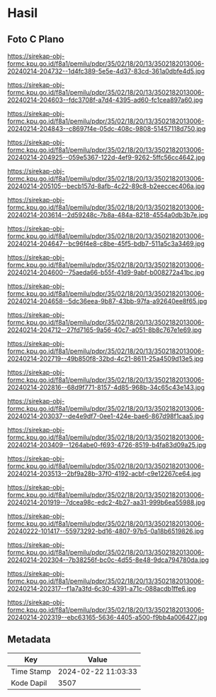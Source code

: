 # Hasil

## Foto C Plano

https://sirekap-obj-formc.kpu.go.id/f8a1/pemilu/pdpr/35/02/18/20/13/3502182013006-20240214-204732--1d4fc389-5e5e-4d37-83cd-361a0dbfe4d5.jpg

https://sirekap-obj-formc.kpu.go.id/f8a1/pemilu/pdpr/35/02/18/20/13/3502182013006-20240214-204603--fdc3708f-a7d4-4395-ad60-fc1cea897a60.jpg

https://sirekap-obj-formc.kpu.go.id/f8a1/pemilu/pdpr/35/02/18/20/13/3502182013006-20240214-204843--c8697f4e-05dc-408c-9808-51457118d750.jpg

https://sirekap-obj-formc.kpu.go.id/f8a1/pemilu/pdpr/35/02/18/20/13/3502182013006-20240214-204925--059e5367-122d-4ef9-9262-5ffc56cc4642.jpg

https://sirekap-obj-formc.kpu.go.id/f8a1/pemilu/pdpr/35/02/18/20/13/3502182013006-20240214-205105--becb157d-8afb-4c22-89c8-b2eeccec406a.jpg

https://sirekap-obj-formc.kpu.go.id/f8a1/pemilu/pdpr/35/02/18/20/13/3502182013006-20240214-203614--2d59248c-7b8a-484a-8218-4554a0db3b7e.jpg

https://sirekap-obj-formc.kpu.go.id/f8a1/pemilu/pdpr/35/02/18/20/13/3502182013006-20240214-204647--bc96f4e8-c8be-45f5-bdb7-511a5c3a3469.jpg

https://sirekap-obj-formc.kpu.go.id/f8a1/pemilu/pdpr/35/02/18/20/13/3502182013006-20240214-204600--75aeda66-b55f-41d9-9abf-b008272a41bc.jpg

https://sirekap-obj-formc.kpu.go.id/f8a1/pemilu/pdpr/35/02/18/20/13/3502182013006-20240214-204658--5dc36eea-9b87-43bb-97fa-a92640ee8f65.jpg

https://sirekap-obj-formc.kpu.go.id/f8a1/pemilu/pdpr/35/02/18/20/13/3502182013006-20240214-204712--27fd7165-9a56-40c7-a051-8b8c767e1e69.jpg

https://sirekap-obj-formc.kpu.go.id/f8a1/pemilu/pdpr/35/02/18/20/13/3502182013006-20240214-202719--49b850f8-32bd-4c21-8611-25a4509d13e5.jpg

https://sirekap-obj-formc.kpu.go.id/f8a1/pemilu/pdpr/35/02/18/20/13/3502182013006-20240214-202816--68d9f771-8157-4d85-968b-34c65c43e143.jpg

https://sirekap-obj-formc.kpu.go.id/f8a1/pemilu/pdpr/35/02/18/20/13/3502182013006-20240214-203037--de4e9df7-0ee1-424e-bae6-867d98f1caa5.jpg

https://sirekap-obj-formc.kpu.go.id/f8a1/pemilu/pdpr/35/02/18/20/13/3502182013006-20240214-203409--1264abe0-f693-4726-8519-b4fa83d09a25.jpg

https://sirekap-obj-formc.kpu.go.id/f8a1/pemilu/pdpr/35/02/18/20/13/3502182013006-20240214-203513--2bf9a28b-37f0-4192-acbf-c9e12267ce64.jpg

https://sirekap-obj-formc.kpu.go.id/f8a1/pemilu/pdpr/35/02/18/20/13/3502182013006-20240214-201919--7dcea98c-edc2-4b27-aa31-999b6ea55988.jpg

https://sirekap-obj-formc.kpu.go.id/f8a1/pemilu/pdpr/35/02/18/20/13/3502182013006-20240222-101417--55973292-bd16-4807-97b5-0a18b6519826.jpg

https://sirekap-obj-formc.kpu.go.id/f8a1/pemilu/pdpr/35/02/18/20/13/3502182013006-20240214-202304--7b38256f-bc0c-4d55-8e48-9dca794780da.jpg

https://sirekap-obj-formc.kpu.go.id/f8a1/pemilu/pdpr/35/02/18/20/13/3502182013006-20240214-202317--f1a7a3fd-6c30-4391-a71c-088acdb1ffe6.jpg

https://sirekap-obj-formc.kpu.go.id/f8a1/pemilu/pdpr/35/02/18/20/13/3502182013006-20240214-202319--ebc63165-5636-4405-a500-f9bb4a006427.jpg


## Metadata

| Key        | Value               |
| ---------- | ------------------- |
| Time Stamp | 2024-02-22 11:03:33 |
| Kode Dapil | 3507                |



